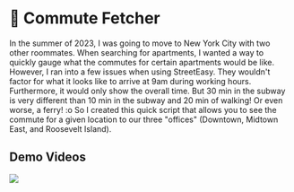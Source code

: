 # 🚗 Commute Fetcher

In the summer of 2023, I was going to move to New York City with two other roommates. When searching for apartments, I wanted a way to quickly gauge what the commutes for certain apartments would be like. However, I ran into a few issues when using StreetEasy. They wouldn't factor for what it looks like to arrive at 9am during working hours. Furthermore, it would only show the overall time. But 30 min in the subway is very different than 10 min in the subway and 20 min of walking! Or even worse, a ferry! :o So I created this quick script that allows you to see the commute for a given location to our three "offices" (Downtown, Midtown East, and Roosevelt Island).

## Demo Videos

![](/assets/demo.gif)
